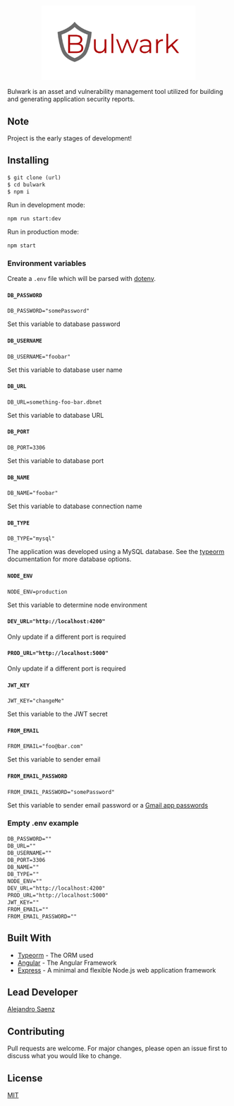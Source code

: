 <p align="center">
  <img width="350" src="frontend/src/assets/logo.png">
</p>

Bulwark is an asset and vulnerability management tool utilized for building and generating application security reports.

## Note

Project is the early stages of development!

## Installing

```
$ git clone (url)
$ cd bulwark
$ npm i
```

Run in development mode:

```
npm run start:dev
```

Run in production mode:

```
npm start
```

### Environment variables

Create a `.env` file which will be parsed with [dotenv](https://www.npmjs.com/package/dotenv).

#### `DB_PASSWORD`

`DB_PASSWORD="somePassword"`

Set this variable to database password

#### `DB_USERNAME`

`DB_USERNAME="foobar"`

Set this variable to database user name

#### `DB_URL`

`DB_URL=something-foo-bar.dbnet`

Set this variable to database URL

#### `DB_PORT`

`DB_PORT=3306`

Set this variable to database port

#### `DB_NAME`

`DB_NAME="foobar"`

Set this variable to database connection name

#### `DB_TYPE`

`DB_TYPE="mysql"`

The application was developed using a MySQL database. See the [typeorm](https://github.com/typeorm/typeorm/blob/master/docs/connection-options.md#common-connection-options) documentation for more database options.

#### `NODE_ENV`

`NODE_ENV=production`

Set this variable to determine node environment

#### `DEV_URL="http://localhost:4200"`

Only update if a different port is required

#### `PROD_URL="http://localhost:5000"`

Only update if a different port is required

#### `JWT_KEY`

`JWT_KEY="changeMe"`

Set this variable to the JWT secret

#### `FROM_EMAIL`

`FROM_EMAIL="foo@bar.com"`

Set this variable to sender email

#### `FROM_EMAIL_PASSWORD`

`FROM_EMAIL_PASSWORD="somePassword"`

Set this variable to sender email password or a [Gmail app passwords](https://support.google.com/mail/answer/185833?hl=en)

### Empty .env example

```
DB_PASSWORD=""
DB_URL=""
DB_USERNAME=""
DB_PORT=3306
DB_NAME=""
DB_TYPE=""
NODE_ENV=""
DEV_URL="http://localhost:4200"
PROD_URL="http://localhost:5000"
JWT_KEY=""
FROM_EMAIL=""
FROM_EMAIL_PASSWORD=""
```

## Built With

- [Typeorm](https://typeorm.io/#/) - The ORM used
- [Angular](https://angular.io/) - The Angular Framework
- [Express](https://expressjs.com/) - A minimal and flexible Node.js web application framework

## Lead Developer

[Alejandro Saenz](https://github.com/Whamo12)

## Contributing

Pull requests are welcome. For major changes, please open an issue first to discuss what you would like to change.

## License

[MIT](https://choosealicense.com/licenses/mit/)
